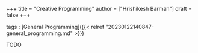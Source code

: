 +++
title = "Creative Programming"
author = ["Hrishikesh Barman"]
draft = false
+++

tags
: [General Programming]({{< relref "20230122140847-general_programming.md" >}})

TODO
